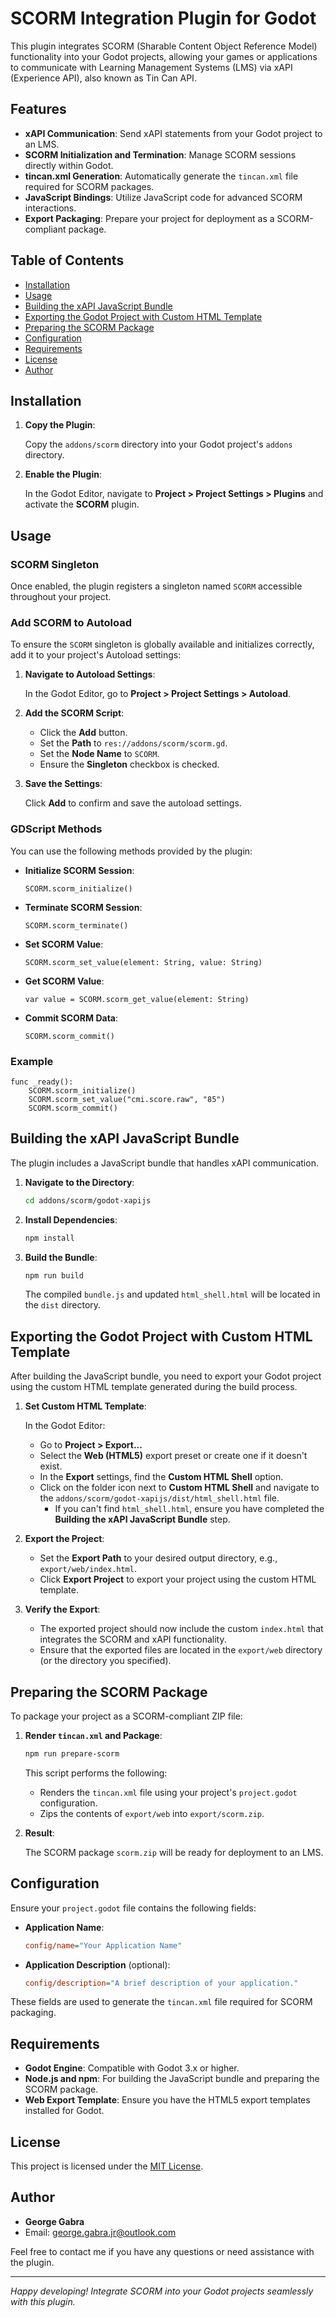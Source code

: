 # SCORM Integration Plugin for Godot

This plugin integrates SCORM (Sharable Content Object Reference Model) functionality into your Godot projects, allowing your games or applications to communicate with Learning Management Systems (LMS) via xAPI (Experience API), also known as Tin Can API.

## Features

- **xAPI Communication**: Send xAPI statements from your Godot project to an LMS.
- **SCORM Initialization and Termination**: Manage SCORM sessions directly within Godot.
- **tincan.xml Generation**: Automatically generate the `tincan.xml` file required for SCORM packages.
- **JavaScript Bindings**: Utilize JavaScript code for advanced SCORM interactions.
- **Export Packaging**: Prepare your project for deployment as a SCORM-compliant package.

## Table of Contents

- [Installation](#installation)
- [Usage](#usage)
- [Building the xAPI JavaScript Bundle](#building-the-xapi-javascript-bundle)
- [Exporting the Godot Project with Custom HTML Template](#exporting-the-godot-project-with-custom-html-template)
- [Preparing the SCORM Package](#preparing-the-scorm-package)
- [Configuration](#configuration)
- [Requirements](#requirements)
- [License](#license)
- [Author](#author)

## Installation

1. **Copy the Plugin**:

   Copy the `addons/scorm` directory into your Godot project's `addons` directory.

2. **Enable the Plugin**:

   In the Godot Editor, navigate to **Project > Project Settings > Plugins** and activate the **SCORM** plugin.

## Usage

### SCORM Singleton

Once enabled, the plugin registers a singleton named `SCORM` accessible throughout your project.

### Add SCORM to Autoload

To ensure the `SCORM` singleton is globally available and initializes correctly, add it to your project's Autoload settings:

1. **Navigate to Autoload Settings**:

   In the Godot Editor, go to **Project > Project Settings > Autoload**.

2. **Add the SCORM Script**:

   - Click the **Add** button.
   - Set the **Path** to `res://addons/scorm/scorm.gd`.
   - Set the **Node Name** to `SCORM`.
   - Ensure the **Singleton** checkbox is checked.

3. **Save the Settings**:

   Click **Add** to confirm and save the autoload settings.

### GDScript Methods

You can use the following methods provided by the plugin:

- **Initialize SCORM Session**:

  ```gdscript
  SCORM.scorm_initialize()
  ```

- **Terminate SCORM Session**:

  ```gdscript
  SCORM.scorm_terminate()
  ```

- **Set SCORM Value**:

  ```gdscript
  SCORM.scorm_set_value(element: String, value: String)
  ```

- **Get SCORM Value**:

  ```gdscript
  var value = SCORM.scorm_get_value(element: String)
  ```

- **Commit SCORM Data**:

  ```gdscript
  SCORM.scorm_commit()
  ```

### Example

```gdscript
func _ready():
    SCORM.scorm_initialize()
    SCORM.scorm_set_value("cmi.score.raw", "85")
    SCORM.scorm_commit()
```

## Building the xAPI JavaScript Bundle

The plugin includes a JavaScript bundle that handles xAPI communication.

1. **Navigate to the Directory**:

   ```bash
   cd addons/scorm/godot-xapijs
   ```

2. **Install Dependencies**:

   ```bash
   npm install
   ```

3. **Build the Bundle**:

   ```bash
   npm run build
   ```

   The compiled `bundle.js` and updated `html_shell.html` will be located in the `dist` directory.

## Exporting the Godot Project with Custom HTML Template

After building the JavaScript bundle, you need to export your Godot project using the custom HTML template generated during the build process.

1. **Set Custom HTML Template**:

   In the Godot Editor:

   - Go to **Project > Export...**
   - Select the **Web (HTML5)** export preset or create one if it doesn't exist.
   - In the **Export** settings, find the **Custom HTML Shell** option.
   - Click on the folder icon next to **Custom HTML Shell** and navigate to the `addons/scorm/godot-xapijs/dist/html_shell.html` file.
     - If you can't find `html_shell.html`, ensure you have completed the **Building the xAPI JavaScript Bundle** step.

2. **Export the Project**:

   - Set the **Export Path** to your desired output directory, e.g., `export/web/index.html`.
   - Click **Export Project** to export your project using the custom HTML template.

3. **Verify the Export**:

   - The exported project should now include the custom `index.html` that integrates the SCORM and xAPI functionality.
   - Ensure that the exported files are located in the `export/web` directory (or the directory you specified).

## Preparing the SCORM Package

To package your project as a SCORM-compliant ZIP file:

1. **Render `tincan.xml` and Package**:

   ```bash
   npm run prepare-scorm
   ```

   This script performs the following:

   - Renders the `tincan.xml` file using your project's `project.godot` configuration.
   - Zips the contents of `export/web` into `export/scorm.zip`.

2. **Result**:

   The SCORM package `scorm.zip` will be ready for deployment to an LMS.

## Configuration

Ensure your `project.godot` file contains the following fields:

- **Application Name**:

  ```ini
  config/name="Your Application Name"
  ```

- **Application Description** (optional):

  ```ini
  config/description="A brief description of your application."
  ```

These fields are used to generate the `tincan.xml` file required for SCORM packaging.

## Requirements

- **Godot Engine**: Compatible with Godot 3.x or higher.
- **Node.js and npm**: For building the JavaScript bundle and preparing the SCORM package.
- **Web Export Template**: Ensure you have the HTML5 export templates installed for Godot.

## License

This project is licensed under the [MIT License](LICENSE).

## Author

- **George Gabra**
- Email: [george.gabra.jr@outlook.com](mailto:george.gabra.jr@outlook.com)

Feel free to contact me if you have any questions or need assistance with the plugin.

---

*Happy developing! Integrate SCORM into your Godot projects seamlessly with this plugin.*
